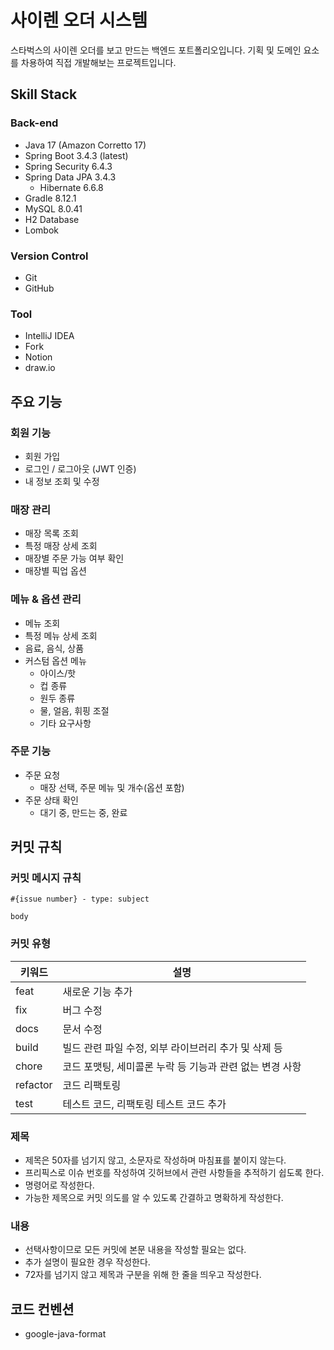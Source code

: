 # 사이렌 오더 시스템
스타벅스의 사이렌 오더를 보고 만드는 백엔드 포트폴리오입니다. 기획 및 도메인 요소를 차용하여 직접 개발해보는 프로젝트입니다.

## Skill Stack

### Back-end
- Java 17 (Amazon Corretto 17)
- Spring Boot 3.4.3 (latest)
- Spring Security 6.4.3
- Spring Data JPA 3.4.3
  - Hibernate 6.6.8
- Gradle 8.12.1
- MySQL 8.0.41
- H2 Database
- Lombok

### Version Control
- Git
- GitHub

### Tool
- IntelliJ IDEA
- Fork
- Notion
- draw.io

## 주요 기능

### 회원 기능
- 회원 가입
- 로그인 / 로그아웃 (JWT 인증)
- 내 정보 조회 및 수정

### 매장 관리
- 매장 목록 조회
- 특정 매장 상세 조회
- 매장별 주문 가능 여부 확인
- 매장별 픽업 옵션

### 메뉴 & 옵션 관리
- 메뉴 조회
- 특정 메뉴 상세 조회
- 음료, 음식, 상품
- 커스텀 옵션 메뉴
  - 아이스/핫
  - 컵 종류
  - 원두 종류
  - 물, 얼음, 휘핑 조절
  - 기타 요구사항

### 주문 기능
- 주문 요청
  - 매장 선택, 주문 메뉴 및 개수(옵션 포함)
- 주문 상태 확인
  - 대기 중, 만드는 중, 완료

## 커밋 규칙

### 커밋 메시지 규칙

```plain
#{issue number} - type: subject

body
```

### 커밋 유형

| 키워드      | 설명                                |
|----------|-----------------------------------|
| feat     | 새로운 기능 추가                         |
| fix      | 버그 수정                             |
| docs     | 문서 수정                             |
| build    | 빌드 관련 파일 수정, 외부 라이브러리 추가 및 삭제 등   |
| chore    | 코드 포맷팅, 세미콜론 누락 등 기능과 관련 없는 변경 사항 |
| refactor | 코드 리팩토링                           |
| test     | 테스트 코드, 리팩토링 테스트 코드 추가            |

### 제목

- 제목은 50자를 넘기지 않고, 소문자로 작성하며 마침표를 붙이지 않는다.
- 프리픽스로 이슈 번호를 작성하여 깃허브에서 관련 사항들을 추적하기 쉽도록 한다.
- 명령어로 작성한다.
- 가능한 제목으로 커밋 의도를 알 수 있도록 간결하고 명확하게 작성한다.

### 내용

- 선택사항이므로 모든 커밋에 본문 내용을 작성할 필요는 없다.
- 추가 설명이 필요한 경우 작성한다.
- 72자를 넘기지 않고 제목과 구분을 위해 한 줄을 띄우고 작성한다.

## 코드 컨벤션
- google-java-format